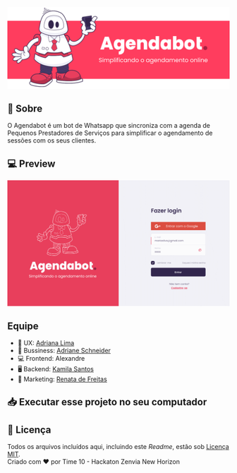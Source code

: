 <p align=center>

<h5 align=center>
<img src="https://github.com/dxwebster/Agendabot-Frontend/blob/master/readme/capa1.png"><br>

</h5>

</p>

## 🔖 Sobre

O Agendabot é um bot de Whatsapp que sincroniza com a agenda de Pequenos Prestadores de Serviços para simplificar o agendamento de sessões com os seus clientes.

## 💻 Preview

<img src="https://github.com/dxwebster/Agendabot-Frontend/blob/master/readme/screen.gif" width=600>

## Equipe

- 🎨 UX: [Adriana Lima](https://www.linkedin.com/in/adrianalimashika/)
- 💼 Bussiness: [Adriane Schneider](https://www.linkedin.com/in/adrischneider/)
- 💻 Frontend: Alexandre
- 🖥 Backend: [Kamila Santos](https://www.linkedin.com/in/kamila-santos-oliveira/)
- 📢 Marketing: [Renata de Freitas](https://www.linkedin.com/in/reldefreitas/)

## 📥 Executar esse projeto no seu computador



## 📕 Licença

Todos os arquivos incluídos aqui, incluindo este _Readme_, estão sob [Licença MIT](./LICENSE).<br>
Criado com ❤ por Time 10 - Hackaton Zenvia New Horizon
